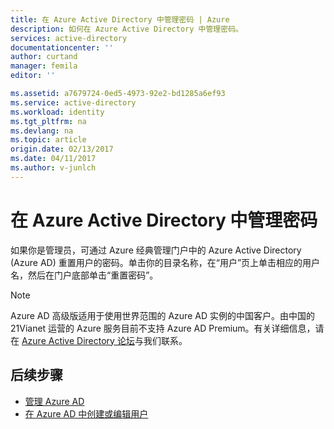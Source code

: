 ```yaml
---
title: 在 Azure Active Directory 中管理密码 | Azure
description: 如何在 Azure Active Directory 中管理密码。
services: active-directory
documentationcenter: ''
author: curtand
manager: femila
editor: ''

ms.assetid: a7679724-0ed5-4973-92e2-bd1285a6ef93
ms.service: active-directory
ms.workload: identity
ms.tgt_pltfrm: na
ms.devlang: na
ms.topic: article
origin.date: 02/13/2017
ms.date: 04/11/2017
ms.author: v-junlch
---
```


# 在 Azure Active Directory 中管理密码
如果你是管理员，可通过 Azure 经典管理门户中的 Azure Active Directory (Azure AD) 重置用户的密码。单击你的目录名称，在“用户”页上单击相应的用户名，然后在门户底部单击“重置密码”。

> [!NOTE]
Azure AD 高级版适用于使用世界范围的 Azure AD 实例的中国客户。由中国的 21Vianet 运营的 Azure 服务目前不支持 Azure AD Premium。有关详细信息，请在 [Azure Active Directory 论坛](https://feedback.azure.com/forums/169401-azure-active-directory/)与我们联系。
>
>

## 后续步骤
- [管理 Azure AD](./active-directory-administer.md)
- [在 Azure AD 中创建或编辑用户](./active-directory-create-users.md)

<!---HONumber=Mooncake_0227_2017-->
<!--Update_Description: update meta properties -->
